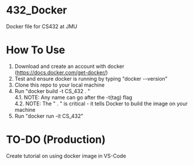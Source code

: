 # 432_Docker
Docker file for CS432 at JMU

# How To Use
1. Download and create an account with docker (https://docs.docker.com/get-docker/)
2. Test and ensure docker is running by typing "docker --version"
3. Clone this repo to your local machine
4. Run "docker build -t CS_432 . " <br />
4.1. NOTE: Any name can go after the -t(tag) flag <br />
4.2. NOTE: The " . " is critical - it tells Docker to build the image on your machine <br />
5. Run "docker run -it CS_432"

# TO-DO (Production)
Create tutorial on using docker image in VS-Code
